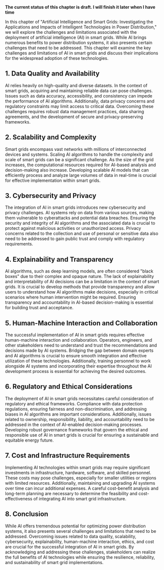 **The current status of this chapter is draft. I will finish it later when I have time**

In this chapter of "Artificial Intelligence and Smart Grids: Investigating the Applications and Impacts of Intelligent Technologies in Power Distribution," we will explore the challenges and limitations associated with the deployment of artificial intelligence (AI) in smart grids. While AI brings numerous benefits to power distribution systems, it also presents certain challenges that need to be addressed. This chapter will examine the key challenges and limitations of AI in smart grids and discuss their implications for the widespread adoption of these technologies.

**1. Data Quality and Availability**
------------------------------------

AI relies heavily on high-quality and diverse datasets. In the context of smart grids, acquiring and maintaining reliable data can pose challenges. Issues such as data accuracy, accessibility, and consistency can impede the performance of AI algorithms. Additionally, data privacy concerns and regulatory constraints may limit access to critical data. Overcoming these challenges requires robust data management practices, data sharing agreements, and the development of secure and privacy-preserving frameworks.

**2. Scalability and Complexity**
---------------------------------

Smart grids encompass vast networks with millions of interconnected devices and systems. Scaling AI algorithms to handle the complexity and scale of smart grids can be a significant challenge. As the size of the grid increases, the computational resources required for AI-based analysis and decision-making also increase. Developing scalable AI models that can efficiently process and analyze large volumes of data in real-time is crucial for effective implementation within smart grids.

**3. Cybersecurity and Privacy**
--------------------------------

The integration of AI in smart grids introduces new cybersecurity and privacy challenges. AI systems rely on data from various sources, making them vulnerable to cyberattacks and potential data breaches. Ensuring the security and integrity of AI algorithms and the associated data is crucial to protect against malicious activities or unauthorized access. Privacy concerns related to the collection and use of personal or sensitive data also need to be addressed to gain public trust and comply with regulatory requirements.

**4. Explainability and Transparency**
--------------------------------------

AI algorithms, such as deep learning models, are often considered "black boxes" due to their complex and opaque nature. The lack of explainability and interpretability of AI decisions can be a limitation in the context of smart grids. It is crucial to develop methods that provide transparency and allow users to understand how AI algorithms make decisions, especially in critical scenarios where human intervention might be required. Ensuring transparency and accountability in AI-based decision-making is essential for building trust and acceptance.

**5. Human-Machine Interaction and Collaboration**
--------------------------------------------------

The successful implementation of AI in smart grids requires effective human-machine interaction and collaboration. Operators, engineers, and other stakeholders need to understand and trust the recommendations and decisions made by AI systems. Bridging the gap between domain experts and AI algorithms is crucial to ensure smooth integration and effective utilization of these technologies. Additionally, training personnel to work alongside AI systems and incorporating their expertise throughout the AI development process is essential for achieving the desired outcomes.

**6. Regulatory and Ethical Considerations**
--------------------------------------------

The deployment of AI in smart grids necessitates careful consideration of regulatory and ethical frameworks. Compliance with data protection regulations, ensuring fairness and non-discrimination, and addressing biases in AI algorithms are important considerations. Additionally, issues related to ownership, responsibility, liability, and accountability need to be addressed in the context of AI-enabled decision-making processes. Developing robust governance frameworks that govern the ethical and responsible use of AI in smart grids is crucial for ensuring a sustainable and equitable energy future.

**7. Cost and Infrastructure Requirements**
-------------------------------------------

Implementing AI technologies within smart grids may require significant investments in infrastructure, hardware, software, and skilled personnel. These costs may pose challenges, especially for smaller utilities or regions with limited resources. Additionally, maintaining and upgrading AI systems over time can incur additional expenses. A careful cost-benefit analysis and long-term planning are necessary to determine the feasibility and cost-effectiveness of integrating AI into smart grid infrastructure.

**8. Conclusion**
-----------------

While AI offers tremendous potential for optimizing power distribution systems, it also presents several challenges and limitations that need to be addressed. Overcoming issues related to data quality, scalability, cybersecurity, explainability, human-machine interaction, ethics, and cost are crucial for the successful integration of AI in smart grids. By acknowledging and addressing these challenges, stakeholders can realize the full benefits of AI technologies while ensuring the resilience, reliability, and sustainability of smart grid implementations.
